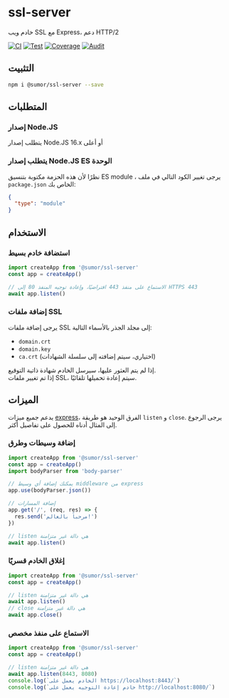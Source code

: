 # ssl-server

خادم ويب SSL مع Express، دعم HTTP/2

[![CI](https://github.com/sumor-cloud/ssl-server/actions/workflows/ci.yml/badge.svg)](https://github.com/sumor-cloud/ssl-server/actions/workflows/ci.yml)
[![Test](https://github.com/sumor-cloud/ssl-server/actions/workflows/ut.yml/badge.svg)](https://github.com/sumor-cloud/ssl-server/actions/workflows/ut.yml)
[![Coverage](https://github.com/sumor-cloud/ssl-server/actions/workflows/coverage.yml/badge.svg)](https://github.com/sumor-cloud/ssl-server/actions/workflows/coverage.yml)
[![Audit](https://github.com/sumor-cloud/ssl-server/actions/workflows/audit.yml/badge.svg)](https://github.com/sumor-cloud/ssl-server/actions/workflows/audit.yml)

## التثبيت

```bash
npm i @sumor/ssl-server --save
```

## المتطلبات

### إصدار Node.JS

يتطلب إصدار Node.JS 16.x أو أعلى

### يتطلب إصدار Node.JS ES الوحدة

نظرًا لأن هذه الحزمة مكتوبة بتنسيق ES module ،
يرجى تغيير الكود التالي في ملف `package.json` الخاص بك:

```json
{
  "type": "module"
}
```

## الاستخدام

### استضافة خادم بسيط

```javascript
import createApp from '@sumor/ssl-server'
const app = createApp()

// الاستماع على منفذ 443 افتراضيًا، وإعادة توجيه المنفذ 80 إلى HTTPS 443
await app.listen()
```

### إضافة ملفات SSL

يرجى إضافة ملفات SSL إلى مجلد الجذر بالأسماء التالية:

- `domain.crt`
- `domain.key`
- `ca.crt` (اختياري، سيتم إضافته إلى سلسلة الشهادات)

إذا لم يتم العثور عليها، سيرسل الخادم شهادة ذاتية التوقيع.  
إذا تم تغيير ملفات SSL، سيتم إعادة تحميلها تلقائيًا.

## الميزات

يدعم جميع ميزات [express](https://www.npmjs.com/package/express)، الفرق الوحيد هو طريقة `listen` و `close`. يرجى الرجوع إلى المثال أدناه للحصول على تفاصيل أكثر.

### إضافة وسيطات وطرق

```javascript
import createApp from '@sumor/ssl-server'
const app = createApp()
import bodyParser from 'body-parser'

// يمكنك إضافة أي وسيط middleware من express
app.use(bodyParser.json())

// إضافة المسارات
app.get('/', (req, res) => {
  res.send('مرحباً بالعالم!')
})

// listen هي دالة غير متزامنة
await app.listen()
```

### إغلاق الخادم قسريًا

```javascript
import createApp from '@sumor/ssl-server'
const app = createApp()

// listen هي دالة غير متزامنة
await app.listen()
// close هي دالة غير متزامنة
await app.close()
```

### الاستماع على منفذ مخصص

```javascript
import createApp from '@sumor/ssl-server'
const app = createApp()

// listen هي دالة غير متزامنة
await app.listen(8443, 8080)
console.log(`الخادم يعمل على https://localhost:8443/`)
console.log(`خادم إعادة التوجيه يعمل على http://localhost:8080/`)
```
